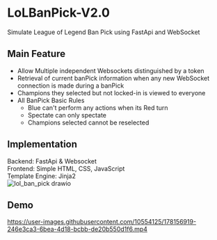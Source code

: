 # LoLBanPick-V2.0
Simulate League of Legend Ban Pick using FastApi and WebSocket
## Main  Feature
* Allow Multiple independent Websockets distinguished by a token
* Retrieval of current banPick information when any new WebSocket connection is made during a banPick
* Champions they selected but not locked-in is viewed to everyone
* All BanPick Basic Rules
  * Blue can't perform any actions when its Red turn
  * Spectate can only spectate
  * Champions selected cannot be reselected
## Implementation
Backend: FastApi & Websocket <br/>
Frontend: Simple HTML, CSS, JavaScript <br/>
Template Engine: Jinja2 <br/>
![lol_ban_pick drawio](https://user-images.githubusercontent.com/10554125/178157555-a69eb301-cb6b-4cd5-b143-6e59783b7789.png)
## Demo
https://user-images.githubusercontent.com/10554125/178156919-246e3ca3-6bea-4d18-bcbb-de20b550d1f6.mp4
